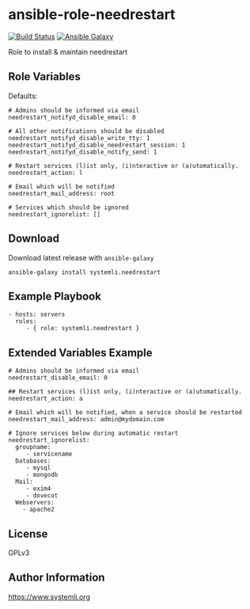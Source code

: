 ansible-role-needrestart
================

[![Build Status](https://travis-ci.org/systemli/ansible-role-needrestart.svg)](https://travis-ci.org/systemli/ansible-role-needrestart) [![Ansible Galaxy](http://img.shields.io/badge/ansible--galaxy-needrestart-blue.svg)](https://galaxy.ansible.com/systemli/needrestart/)

Role to install & maintain needrestart 

Role Variables
--------------

Defaults:

    # Admins should be informed via email
    needrestart_notifyd_disable_email: 0
    
    # All other notifications should be disabled
    needrestart_notifyd_disable_write_tty: 1
    needrestart_notifyd_disable_needrestart_session: 1
    needrestart_notifyd_disable_notify_send: 1
    
    # Restart services (l)ist only, (i)nteractive or (a)utomatically.
    needrestart_action: l
    
    # Email which will be notified
    needrestart_mail_address: root
    
    # Services which should be ignored
    needrestart_ignorelist: [] 

Download
--------

Download latest release with `ansible-galaxy`

	ansible-galaxy install systemli.needrestart

Example Playbook
----------------

    - hosts: servers
      roles:
         - { role: systemli.needrestart }



Extended Variables Example
--------------------------

   
    # Admins should be informed via email
    needrestart_disable_email: 0 
    
    ## Restart services (l)ist only, (i)nteractive or (a)utomatically. 
    needrestart_action: a
    
    # Email which will be notified, when a service should be restarted 
    needrestart_mail_address: admin@mydomain.com
    
    # Ignore services below during automatic restart
    needrestart_ignorelist:
      groupname:
         - servicename
      Databases:
         - mysql
         - mongodb
      Mail:
         - exim4
         - dovecot
      Webservers:
        - apache2


License
-------

GPLv3

Author Information
------------------

https://www.systemli.org
